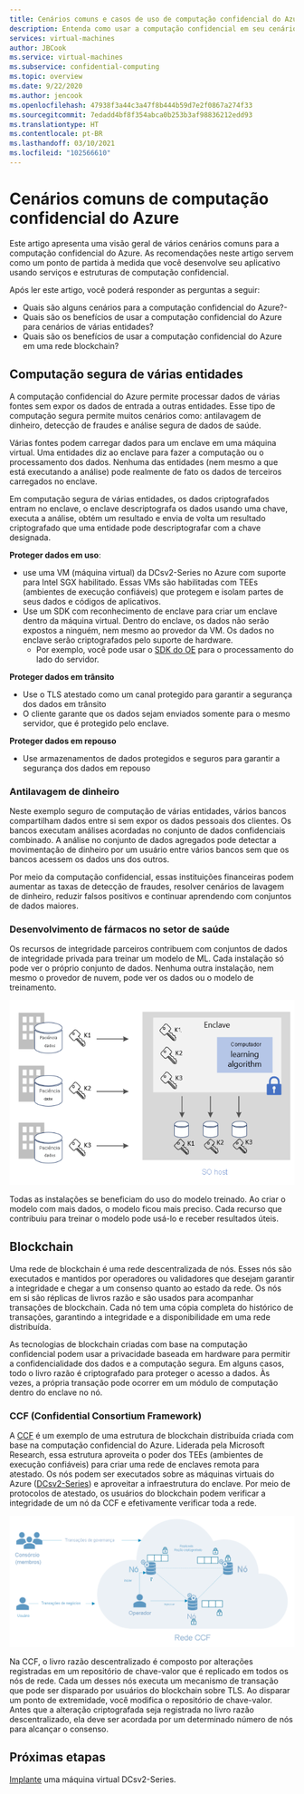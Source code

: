 ```yaml
---
title: Cenários comuns e casos de uso de computação confidencial do Azure
description: Entenda como usar a computação confidencial em seu cenário.
services: virtual-machines
author: JBCook
ms.service: virtual-machines
ms.subservice: confidential-computing
ms.topic: overview
ms.date: 9/22/2020
ms.author: jencook
ms.openlocfilehash: 47938f3a44c3a47f8b444b59d7e2f0867a274f33
ms.sourcegitcommit: 7edadd4bf8f354abca0b253b3af98836212edd93
ms.translationtype: HT
ms.contentlocale: pt-BR
ms.lasthandoff: 03/10/2021
ms.locfileid: "102566610"
---
```

# <a name="common-scenarios-for-azure-confidential-computing"></a>Cenários comuns de computação confidencial do Azure

Este artigo apresenta uma visão geral de vários cenários comuns para a computação confidencial do Azure. As recomendações neste artigo servem como um ponto de partida à medida que você desenvolve seu aplicativo usando serviços e estruturas de computação confidencial. 

Após ler este artigo, você poderá responder as perguntas a seguir:

- Quais são alguns cenários para a computação confidencial do Azure?-
- Quais são os benefícios de usar a computação confidencial do Azure para cenários de várias entidades?
- Quais são os benefícios de usar a computação confidencial do Azure em uma rede blockchain?


## <a name="secure-multi-party-computation"></a>Computação segura de várias entidades
A computação confidencial do Azure permite processar dados de várias fontes sem expor os dados de entrada a outras entidades. Esse tipo de computação segura permite muitos cenários como: antilavagem de dinheiro, detecção de fraudes e análise segura de dados de saúde.

Várias fontes podem carregar dados para um enclave em uma máquina virtual. Uma entidades diz ao enclave para fazer a computação ou o processamento dos dados. Nenhuma das entidades (nem mesmo a que está executando a análise) pode realmente de fato os dados de terceiros carregados no enclave. 

Em computação segura de várias entidades, os dados criptografados entram no enclave, o enclave descriptografa os dados usando uma chave, executa a análise, obtém um resultado e envia de volta um resultado criptografado que uma entidade pode descriptografar com a chave designada. 

**Proteger dados em uso**: 
- use uma VM (máquina virtual) da DCsv2-Series no Azure com suporte para Intel SGX habilitado. Essas VMs são habilitadas com TEEs (ambientes de execução confiáveis) que protegem e isolam partes de seus dados e códigos de aplicativos.
- Use um SDK com reconhecimento de enclave para criar um enclave dentro da máquina virtual. Dentro do enclave, os dados não serão expostos a ninguém, nem mesmo ao provedor da VM. Os dados no enclave serão criptografados pelo suporte de hardware.
    - Por exemplo, você pode usar o [SDK do OE](https://github.com/openenclave/openenclave) para o processamento do lado do servidor. 

**Proteger dados em trânsito** 
- Use o TLS atestado como um canal protegido para garantir a segurança dos dados em trânsito
- O cliente garante que os dados sejam enviados somente para o mesmo servidor, que é protegido pelo enclave. 

**Proteger dados em repouso**
- Use armazenamentos de dados protegidos e seguros para garantir a segurança dos dados em repouso 

### <a name="anti-money-laundering"></a>Antilavagem de dinheiro
Neste exemplo seguro de computação de várias entidades, vários bancos compartilham dados entre si sem expor os dados pessoais dos clientes. Os bancos executam análises acordadas no conjunto de dados confidenciais combinado. A análise no conjunto de dados agregados pode detectar a movimentação de dinheiro por um usuário entre vários bancos sem que os bancos acessem os dados uns dos outros.

Por meio da computação confidencial, essas instituições financeiras podem aumentar as taxas de detecção de fraudes, resolver cenários de lavagem de dinheiro, reduzir falsos positivos e continuar aprendendo com conjuntos de dados maiores. 

### <a name="drug-development-in-healthcare"></a>Desenvolvimento de fármacos no setor de saúde
Os recursos de integridade parceiros contribuem com conjuntos de dados de integridade privada para treinar um modelo de ML. Cada instalação só pode ver o próprio conjunto de dados. Nenhuma outra instalação, nem mesmo o provedor de nuvem, pode ver os dados ou o modelo de treinamento. 

![Análise de integridade do paciente](./media/use-cases-scenarios/patient-data.png)

Todas as instalações se beneficiam do uso do modelo treinado. Ao criar o modelo com mais dados, o modelo ficou mais preciso. Cada recurso que contribuiu para treinar o modelo pode usá-lo e receber resultados úteis. 

## <a name="blockchain"></a>Blockchain

Uma rede de blockchain é uma rede descentralizada de nós. Esses nós são executados e mantidos por operadores ou validadores que desejam garantir a integridade e chegar a um consenso quanto ao estado da rede. Os nós em si são réplicas de livros razão e são usados para acompanhar transações de blockchain. Cada nó tem uma cópia completa do histórico de transações, garantindo a integridade e a disponibilidade em uma rede distribuída.

As tecnologias de blockchain criadas com base na computação confidencial podem usar a privacidade baseada em hardware para permitir a confidencialidade dos dados e a computação segura. Em alguns casos, todo o livro razão é criptografado para proteger o acesso a dados. Às vezes, a própria transação pode ocorrer em um módulo de computação dentro do enclave no nó.

### <a name="confidential-consortium-framework-ccf"></a>CCF (Confidential Consortium Framework)
A [CCF](https://www.microsoft.com/research/project/confidential-consortium-framework/) é um exemplo de uma estrutura de blockchain distribuída criada com base na computação confidencial do Azure. Liderada pela Microsoft Research, essa estrutura aproveita o poder dos TEEs (ambientes de execução confiáveis) para criar uma rede de enclaves remota para atestado. Os nós podem ser executados sobre as máquinas virtuais do Azure ([DCsv2-Series](confidential-computing-enclaves.md)) e aproveitar a infraestrutura do enclave. Por meio de protocolos de atestado, os usuários do blockchain podem verificar a integridade de um nó da CCF e efetivamente verificar toda a rede. 

![Uma rede de nós](./media/use-cases-scenarios/ccf.png)

Na CCF, o livro razão descentralizado é composto por alterações registradas em um repositório de chave-valor que é replicado em todos os nós de rede. Cada um desses nós executa um mecanismo de transação que pode ser disparado por usuários do blockchain sobre TLS. Ao disparar um ponto de extremidade, você modifica o repositório de chave-valor. Antes que a alteração criptografada seja registrada no livro razão descentralizado, ela deve ser acordada por um determinado número de nós para alcançar o consenso. 

## <a name="next-steps"></a>Próximas etapas
[Implante](quick-create-marketplace.md) uma máquina virtual DCsv2-Series.


